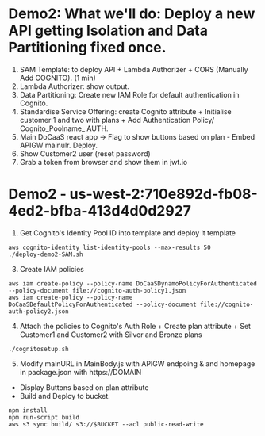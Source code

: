# Demo2: What we'll do: Deploy a new API getting Isolation and Data Partitioning fixed once.
1. SAM Template: to deploy API + Lambda Authorizer + CORS (Manually Add COGNITO). (1 min)
2. Lambda Authorizer: show output.
3. Data Partitioning: Create new IAM Role for default authentication in Cognito.
4. Standardise Service Offering: create Cognito attribute + Initialise customer 1 and two with plans + Add Authentication Policy/ Cognito_Poolname_ AUTH. 
5. Main DoCaaS react app -> Flag to show buttons based on plan - Embed APIGW mainulr. Deploy.
6. Show Customer2 user (reset password)
7. Grab a token from browser and show them in jwt.io

# Demo2 - us-west-2:710e892d-fb08-4ed2-bfba-413d4d0d2927
1. Get Cognito's Identity Pool ID into template and deploy it template
```shell
aws cognito-identity list-identity-pools --max-results 50
./deploy-demo2-SAM.sh
```


3. Create IAM policies
```shell
aws iam create-policy --policy-name DoCaaSDynamoPolicyForAuthenticated --policy-document file://cognito-auth-policy1.json
aws iam create-policy --policy-name DoCaaSDefaultPolicyForAuthenticated --policy-document file://cognito-auth-policy2.json
```
4. Attach the policies to Cognito's Auth Role + Create plan attribute + Set Customer1 and Customer2 with Silver and Bronze plans
```shell
./cognitosetup.sh
```

5. Modify mainURL in MainBody.js with APIGW endpoing & and homepage in package.json with https://DOMAIN
* Display Buttons based on plan attribute
* Build and Deploy to bucket.
```shell
npm install
npm run-script build
aws s3 sync build/ s3://$BUCKET --acl public-read-write
```

